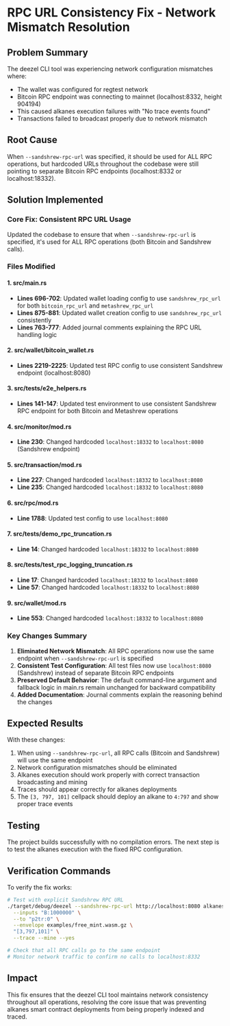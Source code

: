 # RPC URL Consistency Fix - Network Mismatch Resolution

## Problem Summary

The deezel CLI tool was experiencing network configuration mismatches where:
- The wallet was configured for regtest network
- Bitcoin RPC endpoint was connecting to mainnet (localhost:8332, height 904194)
- This caused alkanes execution failures with "No trace events found"
- Transactions failed to broadcast properly due to network mismatch

## Root Cause

When `--sandshrew-rpc-url` was specified, it should be used for ALL RPC operations, but hardcoded URLs throughout the codebase were still pointing to separate Bitcoin RPC endpoints (localhost:8332 or localhost:18332).

## Solution Implemented

### Core Fix: Consistent RPC URL Usage

Updated the codebase to ensure that when `--sandshrew-rpc-url` is specified, it's used for ALL RPC operations (both Bitcoin and Sandshrew calls).

### Files Modified

#### 1. src/main.rs
- **Lines 696-702**: Updated wallet loading config to use `sandshrew_rpc_url` for both `bitcoin_rpc_url` and `metashrew_rpc_url`
- **Lines 875-881**: Updated wallet creation config to use `sandshrew_rpc_url` consistently
- **Lines 763-777**: Added journal comments explaining the RPC URL handling logic

#### 2. src/wallet/bitcoin_wallet.rs
- **Lines 2219-2225**: Updated test RPC config to use consistent Sandshrew endpoint (localhost:8080)

#### 3. src/tests/e2e_helpers.rs
- **Lines 141-147**: Updated test environment to use consistent Sandshrew RPC endpoint for both Bitcoin and Metashrew operations

#### 4. src/monitor/mod.rs
- **Line 230**: Changed hardcoded `localhost:18332` to `localhost:8080` (Sandshrew endpoint)

#### 5. src/transaction/mod.rs
- **Line 227**: Changed hardcoded `localhost:18332` to `localhost:8080`
- **Line 235**: Changed hardcoded `localhost:18332` to `localhost:8080`

#### 6. src/rpc/mod.rs
- **Line 1788**: Updated test config to use `localhost:8080`

#### 7. src/tests/demo_rpc_truncation.rs
- **Line 14**: Changed hardcoded `localhost:18332` to `localhost:8080`

#### 8. src/tests/test_rpc_logging_truncation.rs
- **Line 17**: Changed hardcoded `localhost:18332` to `localhost:8080`
- **Line 57**: Changed hardcoded `localhost:18332` to `localhost:8080`

#### 9. src/wallet/mod.rs
- **Line 553**: Changed hardcoded `localhost:18332` to `localhost:8080`

### Key Changes Summary

1. **Eliminated Network Mismatch**: All RPC operations now use the same endpoint when `--sandshrew-rpc-url` is specified
2. **Consistent Test Configuration**: All test files now use `localhost:8080` (Sandshrew) instead of separate Bitcoin RPC endpoints
3. **Preserved Default Behavior**: The default command-line argument and fallback logic in main.rs remain unchanged for backward compatibility
4. **Added Documentation**: Journal comments explain the reasoning behind the changes

## Expected Results

With these changes:
1. When using `--sandshrew-rpc-url`, all RPC calls (Bitcoin and Sandshrew) will use the same endpoint
2. Network configuration mismatches should be eliminated
3. Alkanes execution should work properly with correct transaction broadcasting and mining
4. Traces should appear correctly for alkanes deployments
5. The `[3, 797, 101]` cellpack should deploy an alkane to `4:797` and show proper trace events

## Testing

The project builds successfully with no compilation errors. The next step is to test the alkanes execution with the fixed RPC configuration.

## Verification Commands

To verify the fix works:

```bash
# Test with explicit Sandshrew RPC URL
./target/debug/deezel --sandshrew-rpc-url http://localhost:8080 alkanes execute \
  --inputs "B:1000000" \
  --to "p2tr:0" \
  --envelope examples/free_mint.wasm.gz \
  "[3,797,101]" \
  --trace --mine --yes

# Check that all RPC calls go to the same endpoint
# Monitor network traffic to confirm no calls to localhost:8332
```

## Impact

This fix ensures that the deezel CLI tool maintains network consistency throughout all operations, resolving the core issue that was preventing alkanes smart contract deployments from being properly indexed and traced.